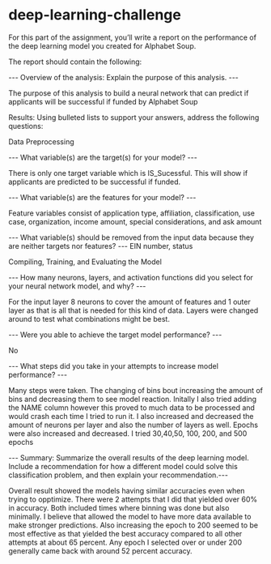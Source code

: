 # deep-learning-challenge

For this part of the assignment, you’ll write a report on the performance of the deep learning model you created for Alphabet Soup.

The report should contain the following:

--- Overview of the analysis: Explain the purpose of this analysis. ---

The purpose of this analysis to build a neural network that can predict if  applicants will be successful if funded by Alphabet Soup


Results: Using bulleted lists to support your answers, address the following questions:

Data Preprocessing

--- What variable(s) are the target(s) for your model? ---

There is only one target variable which is IS_Sucessful. This will show if applicants are predicted to be successful if funded.

--- What variable(s) are the features for your model? ---

Feature variables consist of application type, affiliation, classification, use case, organization, income amount, special considerations, and ask amount

--- What variable(s) should be removed from the input data because they are neither targets nor features? ---
EIN number, status

Compiling, Training, and Evaluating the Model

--- How many neurons, layers, and activation functions did you select for your neural network model, and why? ---

For the input layer 8 neurons to cover the amount of features and 1 outer layer as that is all that is needed for this kind of data. Layers were changed around to test what combinations might be best.

--- Were you able to achieve the target model performance? ---

No

--- What steps did you take in your attempts to increase model performance? ---

Many steps were taken. The changing of bins bout increasing the amount of bins and decreasing them to see model reaction. Initally I also tried adding the NAME column however this proved to much data to be processed and would crash each time I tried to run it. I also increased and decreased the amount of neurons per layer and also the number of layers as well. Epochs were also increased and decreased. I tried 30,40,50, 100, 200, and 500 epochs

--- Summary: Summarize the overall results of the deep learning model. Include a recommendation for how a different model could solve this classification problem, and then explain your recommendation.---

Overall result showed the models having similar accuracies even when trying to opptimize. There were 2 attempts that I did that yielded over 60% in accuracy. Both included times where binning was done but also minimally. I believe that allowed the model to have more data available to make stronger predictions. Also increasing the epoch to 200 seemed to be most effective as that yielded the best accuracy compared to all other attempts at about 65 percent. Any epoch I selected over or under 200 generally came back with around 52 percent accuracy. 
